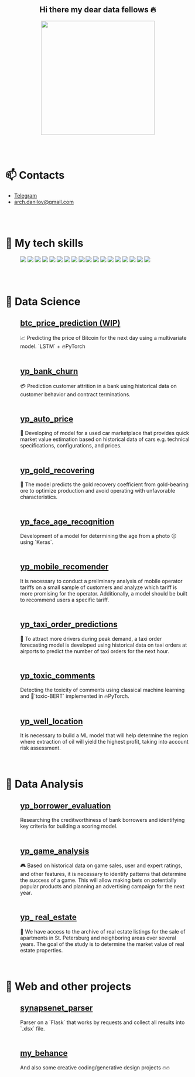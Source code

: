 <br>
<br>
<h2 align="center">
Hi there my dear data fellows 🔥
</h2>

<div id="gif" align="center">
  <img src="https://media.tenor.com/GOj9ZF_-ZOcAAAAM/cat.gif" width="310"/>
</div>
<br>
<br>
<br>



<h1> 📫 Contacts </h1>

- [Telegram]("https://t.me/ddanilov0")    
- [arch.danilov@gmail.com]("arch.danilov@gmail.com")

<br>



<br>

<h1>🔧 My tech skills</h1>
<!-- flat-square -->

<dd>
<p align="left">
<img src="https://img.shields.io/badge/Numpy-darkblue.svg?style=for-the-badge&logo=numpy&logoColor=darkviolet&color=0d1117" />
<img src="https://img.shields.io/badge/Pandas-%23150458.svg?style=for-the-badge&logo=pandas&logoColor=darkblue&color=0d1117" />
<img src="https://img.shields.io/badge/Plotly-%233F4F75.svg?style=for-the-badge&logo=plotly&logoColor=darkblue&color=0d1117" />
<img src="https://img.shields.io/badge/SciPy-%230C55A5.svg?style=for-the-badge&logo=scipy&logoColor=blue&color=0d1117" />
<img src="https://img.shields.io/badge/PostgreSQL-%23316192.svg?style=for-the-badge&logo=postgresql&logoColor=blue&color=0d1117" />
<img src="https://img.shields.io/badge/Python-3670A0?style=for-the-badge&logo=python&logoColor=blue&color=0d1117" />
<img src="https://img.shields.io/badge/Excel-darkgreen?style=for-the-badge&logo=microsoft-excel&logoColor=green&color=0d1117" />
<img src="https://img.shields.io/badge/Tableau-E97627?style=for-the-badge&logo=Tableau&logoColor=yellow&color=0d1117" />
<img src="https://img.shields.io/badge/PowerBI-E97627?style=for-the-badge&logo=PowerBI&logoColor=oranged&color=0d1117" />
<img src="https://img.shields.io/badge/Sklearn-%23F7931E.svg?style=for-the-badge&logo=scikit-learn&logoColor=orange&color=0d1117" />
<img src="https://img.shields.io/badge/postman-orange.svg?style=for-the-badge&logo=postman&logoColor=orange&color=0d1117" />
<img src="https://img.shields.io/badge/jupyter-orange.svg?style=for-the-badge&logo=jupyter&logoColor=orange&color=0d1117" />
<img src="https://img.shields.io/badge/TensorFlow-%23FF6F00.svg?style=for-the-badge&logo=TensorFlow&logoColor=orangered&color=0d1117" />
<img src="https://img.shields.io/badge/PyTorch-%23EE4C2C.svg?style=for-the-badge&logo=PyTorch&logoColor=%23D00000&color=0d1117" />
<img src="https://img.shields.io/badge/Keras-%23D00000.svg?style=for-the-badge&logo=Keras&logoColor=%23D00000&color=0d1117" />
  <img src="https://img.shields.io/badge/flask-%23000.svg?style=for-the-badge&logo=flask&logoColor=white&color=0d1117" />
  <img src="https://img.shields.io/badge/bash-%23000.svg?style=for-the-badge&logo=gnu-bash&logoColor=white&color=0d1117" />
<img src="https://img.shields.io/badge/-VBA-greendark?style=for-the-badge&logoColor=white&color=0d1117" />
</p>
</dd>

<br>



<br>

<h1>🔬 Data Science</h1>

## <dd>[**btc_price_prediction (WIP)**](https://github.com/ootho/btc_timeseries_analysis/blob/master/price_prediction.ipynb)
<dd>📈 Predicting the price of Bitcoin for the next day using a multivariate model. `LSTM` + 🔥PyTorch 
</dd></dd><br>

## <dd>[**yp_bank_churn**](https://github.com/ootho/data_science/blob/main/yp_bank_churn/bank_churn.ipynb)
<dd>💳 Prediction customer attrition in a bank using historical data on customer behavior and contract terminations.
</dd></dd><br>

## <dd>[**yp_auto_price**](https://github.com/ootho/data_science/blob/main/yp_auto_price_prediction/auto_price.ipynb)
<dd>🚗 Developing of model for a used car marketplace that provides quick market value estimation based on historical data of cars e.g. technical specifications, configurations, and prices.
</dd></dd><br>

## <dd>[**yp_gold_recovering**](https://github.com/ootho/data_science/blob/main/yp_gold_recovering/gold_recovering.ipynb)
<dd>🧈 The model predicts the gold recovery coefficient from gold-bearing ore to optimize production and avoid operating with unfavorable characteristics.
</dd></dd><br>

## <dd>[**yp_face_age_recognition**](https://github.com/ootho/data_science/blob/main/yp_face_age_recognition_keras/face_age_recognition_keras.ipynb)
<dd>Development of a model for determining the age from a photo 😐 using `Keras`.
</dd></dd><br>

## <dd>[**yp_mobile_recomender**](https://github.com/ootho/data_science/blob/main/yp_mobile_recomender/mobile_recomender.ipynb)
<dd> It is necessary to conduct a preliminary analysis of mobile operator tariffs on a small sample of customers and analyze which tariff is more promising for the operator. Additionally, a model should be built to recommend users a specific tariff.
</dd></dd><br>

## <dd>[**yp_taxi_order_predictions**](https://github.com/ootho/data_science/tree/main/yp_taxi_orders_prediction)
<dd>🚖 To attract more drivers during peak demand, a taxi order forecasting model is developed using historical data on taxi orders at airports to predict the number of taxi orders for the next hour.
</dd></dd><br>

## <dd>[**yp_toxic_comments**](https://github.com/ootho/data_science/blob/main/yp_toxic_comments/toxic_comments.ipynb)
<dd> Detecting the toxicity of comments using classical machine learning and 🤗`toxic-BERT` implemented in 🔥PyTorch.
</dd></dd><br>

## <dd>[**yp_well_location**](https://github.com/ootho/data_science/blob/main/yp_well_location/well_location.ipynb)
<dd> It is necessary to build a ML model that will help determine the region where extraction of oil will yield the highest profit, taking into account risk assessment.
</dd></dd>


<br>



<br>

<h1>🔭 Data Analysis</h1>


## <dd>[**yp_borrower_evaluation**](https://github.com/ootho/data_analysis/blob/main/yp_borrower_evaluation/yp_borrower_evaluation.ipynb)
<dd> Researching the creditworthiness of bank borrowers and identifying key criteria for building a scoring model.
</dd></dd><br>

## <dd>[**yp_game_analysis**](https://github.com/ootho/data_analysis/blob/main/yp_game_analysis/game_analysis.ipynb)
<dd> 🎮 Based on historical data on game sales, user and expert ratings, and other features, it is necessary to identify patterns that determine the success of a game. This will allow making bets on potentially popular products and planning an advertising campaign for the next year.
</dd></dd><br>

## <dd>[**yp_    real_estate**](https://github.com/ootho/data_analysis/blob/main/yp_real_estate/real_estate.ipynb)
<dd> 🏡 We have access to the archive of real estate listings for the sale of apartments in St. Petersburg and neighboring areas over several years. The goal of the study is to determine the market value of real estate properties.
</dd></dd><br>




<br>


<h1>💾 Web and other projects</h1>


## <dd>[**synapsenet_parser**](https://github.com/ootho/synapsenet_to_excel)
<dd> Parser on a `Flask` that works by requests and collect all results into `.xlsx` file.
</dd></dd><br>

## <dd>[**my_behance**](https://www.behance.net/daniildanilov)
<dd> And also some creative coding/generative design projects 🔥🔥
</dd></dd><br>
